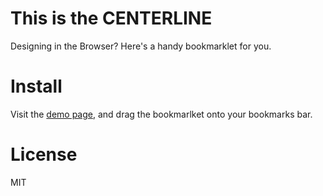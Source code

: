 # This is the CENTERLINE

Designing in the Browser? Here's a handy bookmarklet for you.

# Install

Visit the [demo page](http://johnmcdowall.github.io/centerline/), and drag the bookmarlket onto your bookmarks bar.

# License

MIT